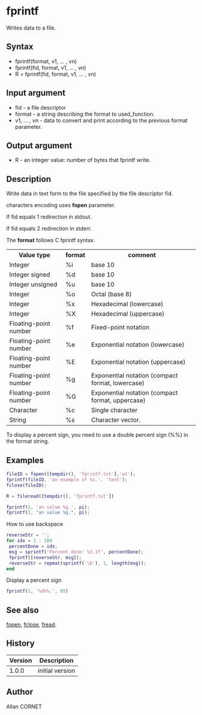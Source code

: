# fprintf

Writes data to a file.

## Syntax

- fprintf(format, v1, ... , vn)
- fprintf(fid, format, v1, ... , vn)
- R = fprintf(fid, format, v1, ... , vn)

## Input argument

- fid - a file descriptor
- format - a string describing the format to used_function.
- v1, ... , vn - data to convert and print according to the previous format parameter.

## Output argument

- R - an integer value: number of bytes that fprintf write.

## Description

  <p>Write data in text form to the file specified by the file descriptor fid.</p>
  <p>characters encoding uses <b>fopen</b> parameter.</p>
  <p>If fid equals 1 redirection in stdout.</p>
  <p>If fid equals 2 redirection in stderr.</p>
  <p>The <b>format</b> follows C fprintf syntax.</p>
  <table style="width:100%">
    <tr>
      <th>Value type</th>
      <th>format</th>
      <th>comment</th>
    </tr>
    <tr>
      <td>Integer</td>
      <td>%i</td>
      <td>base 10</td>
    </tr>
    <tr>
      <td>Integer signed</td>
      <td>%d</td>
      <td>base 10</td>
    </tr>
    <tr>
      <td>Integer unsigned</td>
      <td>%u</td>
      <td>base 10</td>
    </tr>
    <tr>
      <td>Integer</td>
      <td>%o</td>
      <td>Octal (base 8)</td>
    </tr>
    <tr>
      <td>Integer</td>
      <td>%x</td>
      <td>Hexadecimal (lowercase)</td>
    </tr>
    <tr>
      <td>Integer</td>
      <td>%X</td>
      <td>Hexadecimal (uppercase)</td>
    </tr>
    <tr>
      <td>Floating-point number</td>
      <td>%f</td>
      <td>Fixed-point notation</td>
    </tr>
    <tr>
      <td>Floating-point number</td>
      <td>%e</td>
      <td>Exponential notation (lowercase)</td>
    </tr>
    <tr>
      <td>Floating-point number</td>
      <td>%E</td>
      <td>Exponential notation (uppercase)</td>
    </tr>
    <tr>
      <td>Floating-point number</td>
      <td>%g</td>
      <td>Exponential notation (compact format, lowercase)</td>
    </tr>
    <tr>
      <td>Floating-point number</td>
      <td>%G</td>
      <td>Exponential notation (compact format, uppercase)</td>
    </tr>
    <tr>
      <td>Character</td>
      <td>%c</td>
      <td>Single character</td>
    </tr>
    <tr>
      <td>String</td>
      <td>%s</td>
      <td>Character vector.</td>
    </tr>
  </table>
  <p>To display a percent sign, you need to use a double percent sign (%%) in the format string.</p>

## Examples

```matlab
fileID = fopen([tempdir(), 'fprintf.txt'],'wt');
fprintf(fileID, 'an example of %s.', 'text');
fclose(fileID);

R = fileread([tempdir(), 'fprintf.txt'])
```

```matlab
fprintf(1, 'an value %g.', pi);
fprintf(2, "an value %g.", pi);
```

How to use backspace

```matlab
reverseStr = '';
for idx = 1 : 100
 percentDone = idx;
 msg = sprintf('Percent done: %3.1f', percentDone);
 fprintf([reverseStr, msg]);
 reverseStr = repmat(sprintf('\b'), 1, length(msg));
end
```

Display a percent sign

```matlab
fprintf(1, '%d%%.', 95)
```

## See also

[fopen](fopen.md), [fclose](fclose.md), [fread](fread.md).

## History

| Version | Description     |
| ------- | --------------- |
| 1.0.0   | initial version |

## Author

Allan CORNET
